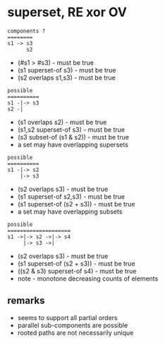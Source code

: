 
<!-- ======================================================================= -->
# superset, RE xor OV

```
components ?
========
s1 -> s3
      s2
```

* (#s1 > #s3) - must be true
* (s1 superset-of s3) - must be true
* (s2 overlaps s1,s3) - must be true

```
possible
==========
s1 -|-> s3
s2 -|
```

* (s1 overlaps s2) - must be true
* (s1,s2 superset-of s3) - must be true
* (s3 subset-of (s1 & s2)) - must be true
* a set may have overlapping supersets

```
possible
==========
s1 -|-> s2
    |-> s3
```

* (s2 overlaps s3) - must be true
* (s1 superset-of s2,s3) - must be true
* (s1 superset-of (s2 + s3)) - must be true
* a set may have overlapping subsets

```
possible
====================
s1 ->|-> s2 ->|-> s4
     |-> s3 ->|
```

* (s2 overlaps s3) - must be true
* (s1 superset-of (s2 + s3)) - must be true
* ((s2 & s3) superset-of s4) - must be true
* note - monotone decreasing counts of elements

<!-- ======================================================================= -->
## remarks

* seems to support all partial orders
* parallel sub-components are possible
* rooted paths are not necessarily unique
